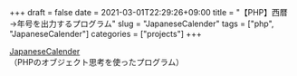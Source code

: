 +++ 
draft = false
date = 2021-03-01T22:29:26+09:00
title = "【PHP】西暦→年号を出力するプログラム"
slug = "JapaneseCalender" 
tags = ["php", "JapaneseCalender"]
categories = ["projects"]
+++

[JapaneseCalender](https://github.com/yamaneco05/JapaneseCalender)  
（PHPのオブジェクト思考を使ったプログラム）  